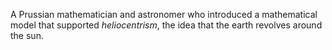 A Prussian mathematician and astronomer who introduced a mathematical model that
supported *heliocentrism*, the idea that the earth revolves around the sun.
